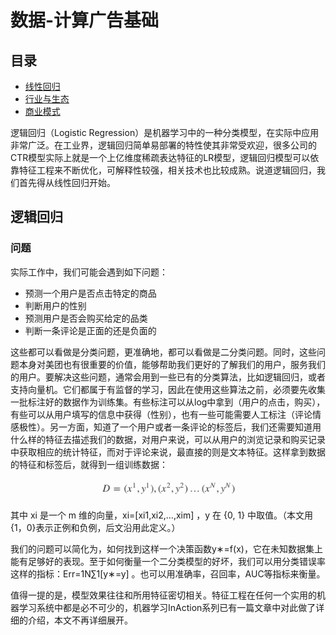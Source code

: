 数据-计算广告基础
===

目录
---
<!-- TOC -->

- [线性回归](#线性回归)
- [行业与生态](#行业与生态)
- [商业模式](#商业模式)

逻辑回归（Logistic Regression）是机器学习中的一种分类模型，在实际中应用非常广泛。在工业界，逻辑回归简单易部署的特性使其非常受欢迎，很多公司的CTR模型实际上就是一个上亿维度稀疏表达特征的LR模型，逻辑回归模型可以依靠特征工程来不断优化，可解释性较强，相关技术也比较成熟。说道逻辑回归，我们首先得从线性回归开始。
## 逻辑回归
### 问题
实际工作中，我们可能会遇到如下问题：
- 预测一个用户是否点击特定的商品
- 判断用户的性别
- 预测用户是否会购买给定的品类
- 判断一条评论是正面的还是负面的

这些都可以看做是分类问题，更准确地，都可以看做是二分类问题。同时，这些问题本身对美团也有很重要的价值，能够帮助我们更好的了解我们的用户，服务我们的用户。要解决这些问题，通常会用到一些已有的分类算法，比如逻辑回归，或者支持向量机。它们都属于有监督的学习，因此在使用这些算法之前，必须要先收集一批标注好的数据作为训练集。有些标注可以从log中拿到（用户的点击，购买），有些可以从用户填写的信息中获得（性别），也有一些可能需要人工标注（评论情感极性）。另一方面，知道了一个用户或者一条评论的标签后，我们还需要知道用什么样的特征去描述我们的数据，对用户来说，可以从用户的浏览记录和购买记录中获取相应的统计特征，而对于评论来说，最直接的则是文本特征。这样拿到数据的特征和标签后，就得到一组训练数据：

<div align=center><img src="img/LR1.png"/ height="30em"></div>

其中 xi 是一个 m 维的向量，xi=[xi1,xi2,…,xim] ，y 在 {0, 1} 中取值。（本文用{1，0}表示正例和负例，后文沿用此定义。）

我们的问题可以简化为，如何找到这样一个决策函数y∗=f(x)，它在未知数据集上能有足够好的表现。至于如何衡量一个二分类模型的好坏，我们可以用分类错误率这样的指标：Err=1N∑1[y∗=y] 。也可以用准确率，召回率，AUC等指标来衡量。

值得一提的是，模型效果往往和所用特征密切相关。特征工程在任何一个实用的机器学习系统中都是必不可少的，机器学习InAction系列已有一篇文章中对此做了详细的介绍，本文不再详细展开。

